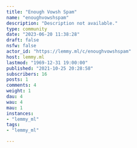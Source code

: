 ```yaml
---
title: "Enough Vowsh Spam" 
name: "enoughvowshspam"
description: "Description not available."
type: community
date: "2023-06-20 11:38:28"
draft: false
nsfw: false
actor_id: "https://lemmy.ml/c/enoughvowshspam"
host: lemmy.ml
lastmod: "1969-12-31 19:00:00"
published: "2021-10-25 20:28:58"
subscribers: 16
posts: 1
comments: 4
weight: 1
dau: 4
wau: 4
mau: 1
instances:
- "lemmy_ml"
tags: 
- "lemmy_ml"

---
```

